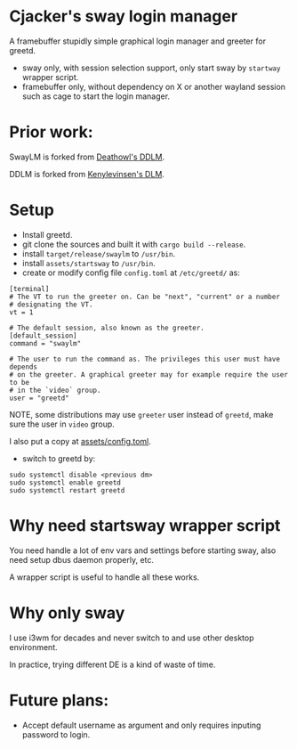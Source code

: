 # Cjacker's sway login manager

A framebuffer stupidly simple graphical login manager and greeter for greetd.

- sway only, with session selection support, only start sway by `startway` wrapper script.
- framebuffer only, without dependency on X or another wayland session such as cage to start the login manager.
 
# Prior work:

SwayLM is forked from [Deathowl's DDLM](https://github.com/deathowl/ddlm).

DDLM is forked from [Kenylevinsen's DLM](https://git.sr.ht/~kennylevinsen/dlm).

# Setup
- Install greetd.
- git clone the sources and built it with `cargo build --release`.
- install `target/release/swaylm` to `/usr/bin`.
- install `assets/startsway` to `/usr/bin`.
- create or modify config file `config.toml` at `/etc/greetd/` as:
```
[terminal]
# The VT to run the greeter on. Can be "next", "current" or a number
# designating the VT.
vt = 1

# The default session, also known as the greeter.
[default_session]
command = "swaylm"

# The user to run the command as. The privileges this user must have depends
# on the greeter. A graphical greeter may for example require the user to be
# in the `video` group.
user = "greetd"
```
NOTE, some distributions may use `greeter` user instead of `greetd`, make sure the user in `video` group.

I also put a copy at [assets/config.toml](./assets/config.toml).

- switch to greetd by:
```
sudo systemctl disable <previous dm>
sudo systemctl enable greetd
sudo systemctl restart greetd
```

# Why need startsway wrapper script

You need handle a lot of env vars and settings before starting sway, also need setup dbus daemon properly, etc.

A wrapper script is useful to handle all these works.

# Why only sway

I use i3wm for decades and never switch to and use other desktop environment. 

In practice, trying different DE is a kind of waste of time.

# Future plans:
- Accept default username as argument and only requires inputing password to login.

